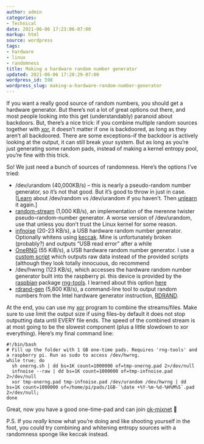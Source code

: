```yaml
---
author: admin
categories:
- Technical
date: 2021-06-06 17:23:06-07:00
markup: html
source: wordpress
tags:
- hardware
- linux
- randomness
title: Making a hardware random number generator
updated: 2021-06-06 17:28:29-07:00
wordpress_id: 598
wordpress_slug: making-a-hardware-random-number-generator
---
```

If you want a really good source of random numbers, you should get a hardware generator. But there’s not a lot of great options out there, and most people looking into this get (understandably) paranoid about backdoors. But, there’s a nice trick: if you combine multiple random sources together with [xor](https://github.com/za3k/short-programs#xor), it doesn’t matter if one is backdoored, as long as they aren’t all backdoored. There are some exceptions–if the backdoor is actively looking at the output, it can still break your system. But as long as you’re just generating some random pads, instead of making a kernel entropy pool, you’re fine with this trick.

So! We just need a bunch of sources of randomness. Here’s the options I’ve tried:

-   /dev/urandom (40,000KB/s) – this is nearly a pseudo-random number generator, so it’s not that good. But it’s good to throw in just in case. \[[Learn](https://stackoverflow.com/questions/23712581/differences-between-random-and-urandom) about /dev/random vs /dev/urandom if you haven’t. Then [unlearn](https://www.2uo.de/myths-about-urandom/) it again.\]
-   [random-stream](https://github.com/za3k/short-programs#prng) (1,000 KB/s), an implementation of the merenne twister pseudo-random-number generator. A worse version of /dev/urandom, use that unless you don’t trust the Linux kernel for some reason.
-   [infnoise](https://github.com/waywardgeek/infnoise) (20-23 KB/s), a USB hardware random number generator. Optionally whitens using [keccak](https://en.wikipedia.org/wiki/SHA-3). Mine is unfortunately broken (probably?) and outputs “USB read error” after a while
-   [OneRNG](https://onerng.info/) (55 KiB/s), a USB hardware random number generator. I use a [custom script](https://gist.github.com/za3k/64faa4aa0a9ecb338a8af8b0569fccb6) which outputs raw data instead of the provided scripts (although they look totally innocuous, do recommend
-   /dev/hwrng (123 KB/s), which accesses the hardware random number generator built into the raspberry pi. this device is provided by the [raspbian](https://packages.debian.org/buster/rng-tools-debian) package [rng-tools](https://github.com/nhorman/rng-tools). I learned about this option [here](https://scruss.com/blog/2013/06/07/well-that-was-unexpected-the-raspberry-pis-hardware-random-number-generator/)
-   [rdrand-gen](https://github.com/jtulak/RdRand) (5,800 KB/s), a command-line tool to output random numbers from the Intel hardware generator instruction, [RDRAND](https://en.wikipedia.org/wiki/RDRAND).

At the end, you can use my [xor](https://github.com/za3k/short-programs#xor) program to combine the streams/files. Make sure to use limit the output size if using files–by default it does not stop outputting data until EVERY file ends. The speed of the combined stream is at most going to be the slowest component (plus a little slowdown to xor everything). Here’s my final command line:

```
#!/bin/bash
# Fill up the folder with 1 GB one-time pads. Requires 'rng-tools' and a raspberry pi. Run as sudo to access /dev/hwrng.
while true; do
  sh onerng.sh | dd bs=1K count=1000000 of=tmp-onerng.pad 2>/dev/null
  infnoise --raw | dd bs=1K count=1000000 of=tmp-infnoise.pad 2>/dev/null
  xor tmp-onerng.pad tmp-infnoise.pad /dev/urandom /dev/hwrng | dd bs=1K count=1000000 of=/home/pi/pads/1GB-`\date +%Y-%m-%d-%H%M%S`.pad 2>/dev/null;
done
```

Great, now you have a good one-time-pad and can join [ok-mixnet](https://za3k.com/ok-mixnet.md) 🙂

P.S. If you *really* know what you’re doing and like shooting yourself in the foot, you could try combining and whitening entropy sources with a randomness sponge like keccak instead.
